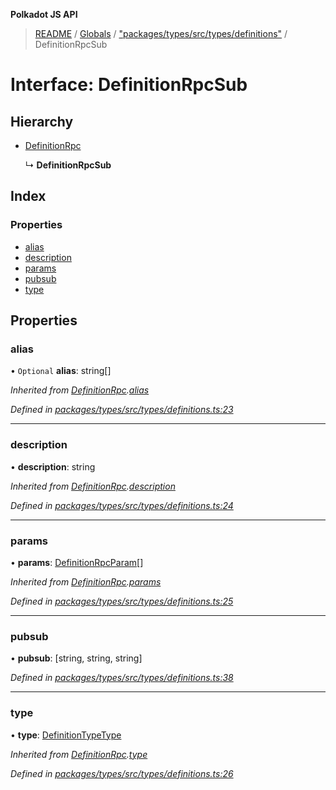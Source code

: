 **Polkadot JS API**

> [README](../README.md) / [Globals](../globals.md) / ["packages/types/src/types/definitions"](../modules/_packages_types_src_types_definitions_.md) / DefinitionRpcSub

# Interface: DefinitionRpcSub

## Hierarchy

* [DefinitionRpc](_packages_types_src_types_definitions_.definitionrpc.md)

  ↳ **DefinitionRpcSub**

## Index

### Properties

* [alias](_packages_types_src_types_definitions_.definitionrpcsub.md#alias)
* [description](_packages_types_src_types_definitions_.definitionrpcsub.md#description)
* [params](_packages_types_src_types_definitions_.definitionrpcsub.md#params)
* [pubsub](_packages_types_src_types_definitions_.definitionrpcsub.md#pubsub)
* [type](_packages_types_src_types_definitions_.definitionrpcsub.md#type)

## Properties

### alias

• `Optional` **alias**: string[]

*Inherited from [DefinitionRpc](_packages_types_src_types_definitions_.definitionrpc.md).[alias](_packages_types_src_types_definitions_.definitionrpc.md#alias)*

*Defined in [packages/types/src/types/definitions.ts:23](https://github.com/polkadot-js/api/blob/c6bc664f8/packages/types/src/types/definitions.ts#L23)*

___

### description

•  **description**: string

*Inherited from [DefinitionRpc](_packages_types_src_types_definitions_.definitionrpc.md).[description](_packages_types_src_types_definitions_.definitionrpc.md#description)*

*Defined in [packages/types/src/types/definitions.ts:24](https://github.com/polkadot-js/api/blob/c6bc664f8/packages/types/src/types/definitions.ts#L24)*

___

### params

•  **params**: [DefinitionRpcParam](_packages_types_src_types_definitions_.definitionrpcparam.md)[]

*Inherited from [DefinitionRpc](_packages_types_src_types_definitions_.definitionrpc.md).[params](_packages_types_src_types_definitions_.definitionrpc.md#params)*

*Defined in [packages/types/src/types/definitions.ts:25](https://github.com/polkadot-js/api/blob/c6bc664f8/packages/types/src/types/definitions.ts#L25)*

___

### pubsub

•  **pubsub**: [string, string, string]

*Defined in [packages/types/src/types/definitions.ts:38](https://github.com/polkadot-js/api/blob/c6bc664f8/packages/types/src/types/definitions.ts#L38)*

___

### type

•  **type**: [DefinitionTypeType](../modules/_packages_types_src_types_definitions_.md#definitiontypetype)

*Inherited from [DefinitionRpc](_packages_types_src_types_definitions_.definitionrpc.md).[type](_packages_types_src_types_definitions_.definitionrpc.md#type)*

*Defined in [packages/types/src/types/definitions.ts:26](https://github.com/polkadot-js/api/blob/c6bc664f8/packages/types/src/types/definitions.ts#L26)*

